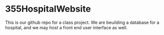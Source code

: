 # 355HospitalWebsite
This is our github repo for a class project. We are beuilding a database for a hospital, and we may host a front end user interface as well. 
